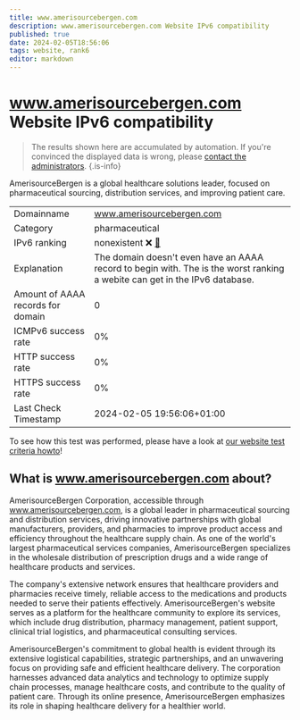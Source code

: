 ```yaml
---
title: www.amerisourcebergen.com
description: www.amerisourcebergen.com Website IPv6 compatibility
published: true
date: 2024-02-05T18:56:06
tags: website, rank6
editor: markdown
---
```


# www.amerisourcebergen.com Website IPv6 compatibility

> The results shown here are accumulated by automation. If you're convinced the displayed data is wrong, please [contact the administrators](/howto/chat). 
{.is-info}

AmerisourceBergen is a global healthcare solutions leader, focused on pharmaceutical sourcing, distribution services, and improving patient care.


|   |   |
| - | - |
| Domainname | www.amerisourcebergen.com
| Category | pharmaceutical |
| IPv6 ranking | nonexistent :x: [🔗](/howto/ranking) |
| Explanation | The domain doesn't even have an AAAA record to begin with. The is the worst ranking a webite can get in the IPv6 database. |
| Amount of AAAA records for domain | 0 |
| ICMPv6 success rate | 0%|
| HTTP success rate | 0% |
| HTTPS success rate | 0% |
| Last Check Timestamp | 2024-02-05 19:56:06+01:00 |

To see how this test was performed, please have a look at [our website test criteria howto](/howto/testcriteria/website)!


## What is www.amerisourcebergen.com about?
AmerisourceBergen Corporation, accessible through www.amerisourcebergen.com, is a global leader in pharmaceutical sourcing and distribution services, driving innovative partnerships with global manufacturers, providers, and pharmacies to improve product access and efficiency throughout the healthcare supply chain. As one of the world's largest pharmaceutical services companies, AmerisourceBergen specializes in the wholesale distribution of prescription drugs and a wide range of healthcare products and services.

The company's extensive network ensures that healthcare providers and pharmacies receive timely, reliable access to the medications and products needed to serve their patients effectively. AmerisourceBergen's website serves as a platform for the healthcare community to explore its services, which include drug distribution, pharmacy management, patient support, clinical trial logistics, and pharmaceutical consulting services.

AmerisourceBergen's commitment to global health is evident through its extensive logistical capabilities, strategic partnerships, and an unwavering focus on providing safe and efficient healthcare delivery. The corporation harnesses advanced data analytics and technology to optimize supply chain processes, manage healthcare costs, and contribute to the quality of patient care. Through its online presence, AmerisourceBergen emphasizes its role in shaping healthcare delivery for a healthier world.


